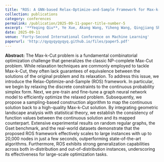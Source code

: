 ```yaml
---
title: "ROS: A GNN-based Relax-Optimize-and-Sample Framework for Max-k-Cut Problems"
collection: publications
category: conferences
permalink: /publication/2025-09-11-paper-title-number-5
excerpt: '**Yeqing Qiu**, Ye Xue, Akang Wang, Yiheng Wang, Qingjiang Shi, Zhi-Quan Luo'
date: 2025-09-11
venue: 'Forty-Second International Conference on Machine Learning'
paperurl: 'http://qyqyqyqyqyq.github.io/files/paper5.pdf'
---
```


**Abstract:** The Max-k-Cut problem is a fundamental combinatorial optimization challenge that generalizes the classic NP-complete Max-Cut problem. While relaxation techniques are commonly employed to tackle Max-k-Cut, they often lack guarantees of equivalence between the solutions of the original problem and its relaxation. To address this issue, we introduce the Relax-Optimize-and-Sample (ROS) framework. In particular, we begin by relaxing the discrete constraints to the continuous probability simplex form. Next, we pre-train and fine-tune a graph neural network model to efficiently optimize the relaxed problem. Subsequently, we propose a sampling-based construction algorithm to map the continuous solution back to a high-quality Max-k-Cut solution. By integrating geometric landscape analysis with statistical theory, we establish the consistency of function values between the continuous solution and its mapped counterpart. Extensive experimental results on random regular graphs, the Gset benchmark, and the real-world datasets demonstrate that the proposed ROS framework effectively scales to large instances with up to 20,000 nodes in just a few seconds, outperforming state-of-the-art algorithms. Furthermore, ROS exhibits strong generalization capabilities across both in-distribution and out-of-distribution instances, underscoring its effectiveness for large-scale optimization tasks.
